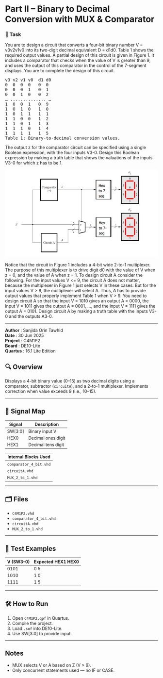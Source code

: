 # Part II – Binary to Decimal Conversion with MUX & Comparator


### 🔧 Task

You are to design a circuit that converts a four-bit binary number V = v3v2v1v0 into its two-digit decimal equivalent D = d1d0. Table 1 shows the required output values. A partial design of this circuit is given in Figure 1. It includes a comparator that checks when the value of V is greater than 9, and uses the output of this comparator in the control of the 7-segment displays. You are to complete the design of this circuit.

<pre>
v3 v2 v1 v0  d1 d0
0  0  0  0   0  0
0  0  0  1   0  1
0  0  1  0   0  2
… .............. …
1  0  0  1   0  9
1  0  1  0   1  0
1  0  1  1   1  1
1  1  0  0   1  2
1  1  0  1   1  3
1  1  1  0   1  4
1  1  1  1   1  5
Table 1: Binary-to-decimal conversion values.
</pre>

The output z for the comparator circuit can be specified using a single Boolean expression, with the four inputs V3-0. Design this Boolean expression by making a truth table that shows the valuations of the inputs V3-0 for which z has to be 1.
  
![Figure 1: Partial design of the binary-to-decimal conversion circuit](images/BCD_Block_Diagram.PNG)

Notice that the circuit in Figure 1 includes a 4-bit wide 2-to-1 multiplexer. The purpose of this multiplexer is to drive digit d0 with the value of V when z = 0, and the value of A when z = 1. To design circuit A consider the following. For the input values V <= 9, the circuit A does not matter, because the multiplexer in Figure 1 just selects V in these cases. But for the input values V > 9, the multiplexer will select A. Thus, A has to provide output values that properly implement Table 1 when V > 9. You need to design circuit A so that the input V = 1010 gives an output A = 0000, the input V = 1011 gives the output A = 0001, …, and the input V = 1111 gives the output A = 0101. Design circuit A by making a truth table with the inputs V3-0 and the outputs A3-0.

---
  
**Author**      : Sanjida Orin Tawhid  
**Date**        : 30 Jun 2025  
**Project**     : C4M1P2  
**Board**       : DE10-Lite  
**Quartus**     : 16.1 Lite Edition  



## 🔍 Overview

Displays a 4-bit binary value (0–15) as two decimal digits using a comparator, subtractor (`circuitA`), and a 2-to-1 multiplexer. Implements correction when value exceeds 9 (i.e., 10–15).

---

## 🔧 Signal Map

| Signal | Description              |
|--------|--------------------------|
| SW[3:0] | Binary input V          |
| HEX0    | Decimal ones digit      |
| HEX1    | Decimal tens digit      |

| Internal Blocks Used |
|----------------------|
| `comparator_4_bit.vhd` |
| `circuitA.vhd`         |
| `MUX_2_to_1.vhd`       |

---

## 🗂 Files

- `C4M1P2.vhd`
- `comparator_4_bit.vhd`
- `circuitA.vhd`
- `MUX_2_to_1.vhd`

---

## 🧪 Test Examples

| V (SW3–0) | Expected HEX1 HEX0 |
|-----------|---------------------|
| 0101      | 0 5                 |
| 1010      | 1 0                 |
| 1111      | 1 5                 |

---

## 🛠 How to Run

1. Open `C4M1P2.qpf` in Quartus.
2. Compile the project.
3. Load `.sof` into DE10-Lite.
4. Use SW[3:0] to provide input.

---

## Notes

- MUX selects V or A based on Z (V > 9).
- Only concurrent statements used — no IF or CASE.
